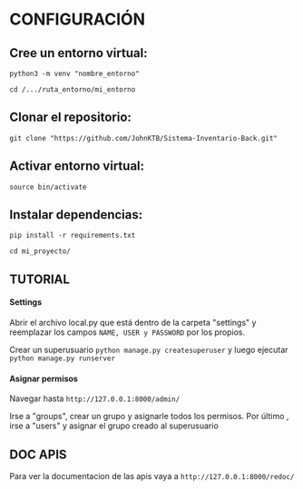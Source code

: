 # CONFIGURACIÓN

## Cree un entorno virtual:
```
python3 -m venv "nombre_entorno"

cd /.../ruta_entorno/mi_entorno
```
## Clonar el repositorio:
```
git clone "https://github.com/JohnKTB/Sistema-Inventario-Back.git"
```
## Activar entorno virtual:
```
source bin/activate
```
## Instalar dependencias:
```
pip install -r requirements.txt

cd mi_proyecto/
```
## TUTORIAL

#### Settings
Abrir el archivo local.py que está dentro de la carpeta "settings" y reemplazar los campos ```NAME, USER y PASSWORD``` por los propios.

Crear un superusuario ```python manage.py createsuperuser``` y luego ejecutar ```python manage.py runserver```

#### Asignar permisos

Navegar hasta ```http://127.0.0.1:8000/admin/```

Irse a "groups", crear un grupo y asignarle todos los permisos. Por último , irse a "users" y asignar el grupo creado al superusuario

## DOC APIS
Para ver la documentacion de las apis vaya a ```http://127.0.0.1:8000/redoc/```

